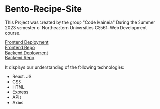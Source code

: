 # Bento-Recipe-Site

This Project was created by the group "Code Maineia" During the Summer 2023 semester of Northeastern Universities CS561: Web Development course.

[Frontend Deployment](https://codemaineia-summer2023-fe.uc.r.appspot.com/) \
[Frontend Repo](https://github.com/acroak/Bento-Recipe-Site/tree/main/Bento-Frontend/CodeMaineia-Summer2023-Frontend-main) \
[Backend Deployment](https://codemaineia-summer2023-backend.uc.r.appspot.com/api/v1/recipes/) \
[Backend Repo](https://github.com/acroak/Bento-Recipe-Site/tree/main/Bento-Backend)

It displays our understanding of the following technologies:
* React. JS
*  CSS
*  HTML
*  Express
*  APIs
*  Axios
